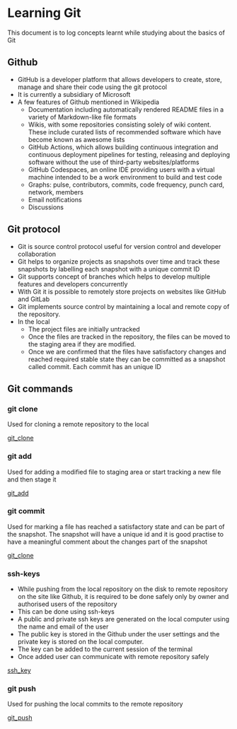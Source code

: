 # Learning Git
This document is to log concepts learnt while studying about the basics of Git

## Github
- GitHub is a developer platform that allows developers to create, store, manage and share their code using the git protocol
- It is currently a subsidiary of Microsoft
- A few features of Github mentioned in Wikipedia
    - Documentation including automatically rendered README files in a variety of Markdown-like file formats
    - Wikis, with some repositories consisting solely of wiki content. These include curated lists of recommended software which have become known as awesome lists
    - GitHub Actions, which allows building continuous integration and continuous deployment pipelines for testing, releasing and deploying software without the use of third-party websites/platforms
    - GitHub Codespaces, an online IDE providing users with a virtual machine intended to be a work environment to build and test code
    - Graphs: pulse, contributors, commits, code frequency, punch card, network, members
    - Email notifications
    - Discussions

## Git protocol
- Git is source control protocol useful for version control and developer collaboration
- Git helps to organize projects as snapshots over time and track these snapshots by labelling each snapshot with a unique commit ID
- Git supports concept of branches which helps to develop multiple features and developers concurrently
- With Git it is possible to remotely store projects on websites like GitHub and GitLab
- Git implements source control by maintaining a local and remote copy of the repository. 
- In the local
    - The project files are initially untracked
    - Once the files are tracked in the repository, the files can be moved to the staging area if they are modified. 
    - Once we are confirmed that the files have satisfactory changes and reached required stable state they can be committed as a snapshot called commit. Each commit has an unique ID

## Git commands
### git clone
Used for cloning a remote repository to the local

[git_clone](git_clone.png)

### git add
Used for adding a modified file to staging area or start tracking a new file and then stage it

[git_add](git_add.png)

### git commit
Used for marking a file has reached a satisfactory state and can be part of the snapshot. The snapshot will have a unique id and it is good practise to have a meaningful comment about the changes part of the snapshot

[git_clone](git_clone.png)

### ssh-keys
- While pushing from the local repository on the disk to remote repository on the site like Github, it is required to be done safely only by owner and authorised users of the repository
- This can be done using ssh-keys
- A public and private ssh keys are generated on the local computer using the name and email of the user
- The public key is stored in the Github under the user settings and the private key is stored on the local computer. 
- The key can be added to the current session of the terminal
- Once added user can communicate with remote repository safely

[ssh_key](ssh_key.png)

### git push
Used for pushing the local commits to the remote repository

[git_push](git_push.png)

